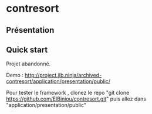 # contresort
## Présentation

## Quick start

Projet abandonné.

Demo : http://project.jlb.ninja/archived-contresort/application/presentation/public/


Pour tester le framework , clonez le repo "git clone https://github.com/ElBiniou/contresort.git" puis allez dans "application/presentation/public"
